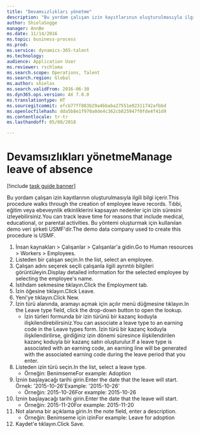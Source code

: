 ```yaml
--- 
title: "Devamsızlıkları yönetme"
description: "Bu yordam çalışan izin kayıtlarının oluşturulmasıyla ilgili bilgi içerir."
author: ShielaSogge
manager: AnnBe
ms.date: 11/14/2016
ms.topic: business-process
ms.prod: 
ms.service: dynamics-365-talent
ms.technology: 
audience: Application User
ms.reviewer: rschloma
ms.search.scope: Operations, Talent
ms.search.region: Global
ms.author: shielas
ms.search.validFrom: 2016-06-30
ms.dyn365.ops.version: AX 7.0.0
ms.translationtype: HT
ms.sourcegitcommit: efcb77ff883b29a4bbaba27551e02311742afbbd
ms.openlocfilehash: dda5b8e1f970a0de4c362cb825947f0fde4f41d9
ms.contentlocale: tr-tr
ms.lasthandoff: 05/08/2018

---
```

# <a name="manage-leave-of-absence"></a><span data-ttu-id="bab23-103">Devamsızlıkları yönetme</span><span class="sxs-lookup"><span data-stu-id="bab23-103">Manage leave of absence</span></span>

[!include [task guide banner](../../includes/task-guide-banner.md)]

<span data-ttu-id="bab23-104">Bu yordam çalışan izin kayıtlarının oluşturulmasıyla ilgili bilgi içerir.</span><span class="sxs-lookup"><span data-stu-id="bab23-104">This procedure walks through the creation of employee leave records.</span></span> <span data-ttu-id="bab23-105">Tıbbi, eğitim veya ebeveynlik etkinliklerini kapsayan nedenler için izin süresini izleyebilirsiniz.</span><span class="sxs-lookup"><span data-stu-id="bab23-105">You can track leave time for reasons that include medical, educational, or parental activities.</span></span> <span data-ttu-id="bab23-106">Bu yöntemi oluşturmak için kullanılan demo veri şirketi USMF'dir.</span><span class="sxs-lookup"><span data-stu-id="bab23-106">The demo data company used to create this procedure is USMF.</span></span>

1. <span data-ttu-id="bab23-107">İnsan kaynakları > Çalışanlar > Çalışanlar'a gidin.</span><span class="sxs-lookup"><span data-stu-id="bab23-107">Go to Human resources > Workers > Employees.</span></span>
2. <span data-ttu-id="bab23-108">Listeden bir çalışan seçin.</span><span class="sxs-lookup"><span data-stu-id="bab23-108">In the list, select an employee.</span></span>
3. <span data-ttu-id="bab23-109">Çalışan adını seçerek seçili çalışanla ilgili ayrıntılı bilgileri görüntüleyin.</span><span class="sxs-lookup"><span data-stu-id="bab23-109">Display detailed information for the selected employee by selecting the employee's name.</span></span>
4. <span data-ttu-id="bab23-110">İstihdam sekmesine tıklayın.</span><span class="sxs-lookup"><span data-stu-id="bab23-110">Click the Employment tab.</span></span>
5. <span data-ttu-id="bab23-111">İzin öğesine tıklayın.</span><span class="sxs-lookup"><span data-stu-id="bab23-111">Click Leave.</span></span>
6. <span data-ttu-id="bab23-112">Yeni'ye tıklayın.</span><span class="sxs-lookup"><span data-stu-id="bab23-112">Click New.</span></span>
7. <span data-ttu-id="bab23-113">İzin türü alanında, aramayı açmak için açılır menü düğmesine tıklayın.</span><span class="sxs-lookup"><span data-stu-id="bab23-113">In the Leave type field, click the drop-down button to open the lookup.</span></span>
    * <span data-ttu-id="bab23-114">İzin türleri formunda bir izin türünü bir kazanç koduyla ilişkilendirebilirsiniz.</span><span class="sxs-lookup"><span data-stu-id="bab23-114">You can associate a leave type to an earning code in the Leave types form.</span></span> <span data-ttu-id="bab23-115">İzin türü bir kazanç koduyla ilişkilendirilirse, girdiğiniz izin dönemi süresince ilişkilendirilen kazanç koduyla bir kazanç satırı oluşturulur.</span><span class="sxs-lookup"><span data-stu-id="bab23-115">If a leave type is associated with an earning code, an earning line will be generated with the associated earning code during the leave period that you enter.</span></span>  
8. <span data-ttu-id="bab23-116">Listeden izin türü seçin.</span><span class="sxs-lookup"><span data-stu-id="bab23-116">In the list, select a leave type.</span></span> 
    * <span data-ttu-id="bab23-117">Örneğin: Benimseme</span><span class="sxs-lookup"><span data-stu-id="bab23-117">For example: Adoption</span></span>  
9. <span data-ttu-id="bab23-118">İznin başlayacağı tarihi girin.</span><span class="sxs-lookup"><span data-stu-id="bab23-118">Enter the date that the leave will start.</span></span> <span data-ttu-id="bab23-119">Örnek: '2015-10-26'</span><span class="sxs-lookup"><span data-stu-id="bab23-119">Example: '2015-10-26'</span></span>
    * <span data-ttu-id="bab23-120">Örneğin: 2015-10-26</span><span class="sxs-lookup"><span data-stu-id="bab23-120">For example:  2015-10-26</span></span>  
10. <span data-ttu-id="bab23-121">İznin başlayacağı tarihi girin.</span><span class="sxs-lookup"><span data-stu-id="bab23-121">Enter the date that the leave will start.</span></span> 
    * <span data-ttu-id="bab23-122">Örneğin: 2015-11-20</span><span class="sxs-lookup"><span data-stu-id="bab23-122">For example:  2015-11-20</span></span>  
11. <span data-ttu-id="bab23-123">Not alanına bir açıklama girin.</span><span class="sxs-lookup"><span data-stu-id="bab23-123">In the note field, enter a description.</span></span>
    * <span data-ttu-id="bab23-124">Örneğin: Benimseme için izin</span><span class="sxs-lookup"><span data-stu-id="bab23-124">For example: Leave for adoption</span></span>  
12. <span data-ttu-id="bab23-125">Kaydet'e tıklayın.</span><span class="sxs-lookup"><span data-stu-id="bab23-125">Click Save.</span></span>


